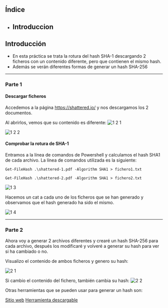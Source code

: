 ## Índice

- Introduccion
	- 


## Introducción

- En esta práctica se trata la rotura del hash SHA-1 descargando 2 ficheros con un contenido diferente, pero que contienen el mismo hash.
- Además se verán diferentes formas de generar un hash SHA-256

---
### Parte 1

#### Descargar ficheros

Accedemos a la página https://shattered.io/ y nos descargamos los 2 documentos.



Al abrirlos, vemos que su contenido es diferente:
![1 2 1](https://github.com/user-attachments/assets/50fbdeb3-8931-4dff-a9de-b24c726b8229)


![1 2 2](https://github.com/user-attachments/assets/59bd266e-4c32-4cc0-a5ef-e490dc637c81)



#### Comprobar la rotura de SHA-1

Entramos a la línea de comandos de Powershell y calculamos el hash SHA1 de cada archivo. 
La línea de comandos utilizada es la siguiente:

`Get-FileHash .\shattered-1.pdf -Algorithm SHA1 > fichero1.txt`

`Get-FileHash .\shattered-2.pdf -Algorithm SHA1 > fichero2.txt`

![1 3](https://github.com/user-attachments/assets/862b9d26-e5d6-46df-af2c-e870e0bb99fa)



Hacemos un cat a cada uno de los ficheros que se han generado y observamos que el hash generado ha sido el mismo.

![1 4](https://github.com/user-attachments/assets/ebb640b4-bc73-4d77-93e7-188fbdcb564f)

---
### Parte 2

Ahora voy a generar 2 archivos diferentes y crearé un hash SHA-256 para cada archivo, después los modificaré y volveré a generar su hash para ver si ha cambiado o no.

Visualizo el contenido de ambos ficheros y genero su hash:

![2 1](https://github.com/user-attachments/assets/7294b96f-b03a-4532-b03c-58df8467a658)



Si cambio el contenido del fichero, también cambia su hash:
![2 2](https://github.com/user-attachments/assets/c45a537d-c830-49bf-903d-3ad5b256e19a)


Otras herramientas que se pueden usar para generar un hash son:

[Sitio web](https://codebeautify.org/sha256-hash-generator)
[Herramienta descargable](https://www.nirsoft.net/utils/hash_my_files.html)


